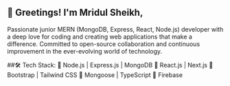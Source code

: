 ## 👋 Greetings! I'm Mridul Sheikh, 

Passionate junior MERN (MongoDB, Express, React, Node.js) developer with a deep love for coding and creating web applications that make a difference. Committed to open-source collaboration and continuous improvement in the ever-evolving world of technology.

##🛠️ Tech Stack:
🔹 Node.js | Express.js | MongoDB
🔹 React.js | Next.js
🔹 Bootstrap | Tailwind CSS
🔹 Mongoose | TypeScript
🔹 Firebase

